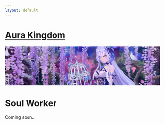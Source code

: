 ```yaml
---
layout: default
---
```



# [Aura Kingdom](./aurakingdom/)

![AuraKingdom](./assets/img/aura-kingdom-banner.jpg)



# Soul Worker
Coming soon...
